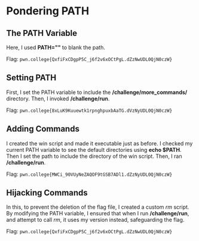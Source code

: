 # Pondering PATH


## The PATH Variable
Here, I used **PATH=""** to blank the path. 

Flag: `pwn.college{QxfiFxCDgpP5C_j6f2v6xOCtPgL.dZzNwUDL0QjN0czW}`


## Setting PATH
First, I set the PATH variable to include the **/challenge/more_commands/** directory. Then, I invoked **/challenge/run**.

Flag: `pwn.college{8xLuK9Kuuewtk1rpnghpuxbAaTG.dVzNyUDL0QjN0czW}`


## Adding Commands
I created the win script and made it executable just as before. I checked my current PATH variable to see the default directories using **echo $PATH**. Then I set the path to include the directory of the win script. Then, I ran **/challenge/run**.

Flag: `pwn.college{MWCi_90VUyNeZAQOF9tGSB7ADl1.dZzNyUDL0QjN0czW}`


## Hijacking Commands
In this, to prevent the deletion of the flag file, I created a custom *rm* script. By modifying the PATH variable, I ensured that when I run **/challenge/run**, and attempt to call *rm*, it uses my version instead, safeguarding the flag.

Flag: `pwn.college{QxfiFxCDgpP5C_j6f2v6xOCtPgL.dZzNwUDL0QjN0czW}`